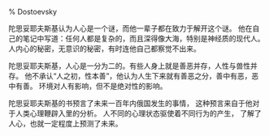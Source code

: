 % Dostoevsky

陀思妥耶夫斯基认为人心是一个谜，而他一辈子都在致力于解开这个谜。
他在自己的笔记中写道：任何人都是复杂的，而且深得像大海，特别是神经质的现代人。
人内心的秘密，无意识的秘密，有时连他自己都察觉不出来。

陀思妥耶夫斯基，人心是一分为二的。有些人身上就是善恶并存，人性与兽性并存。
他不承认“人之初，性本善”，他认为人生下来就有善恶之分，善中有恶，恶中有善。
环境对人有影响，但不是绝对性的影响。

陀思妥耶夫斯基的书预言了未来一百年内俄国发生的事情，
这种预言来自于他对于人类心理鞭辟入里的分析。
人不同的心理状态驱使着不同行为的产生，
了解了人心，也就一定程度上预测了未来。
